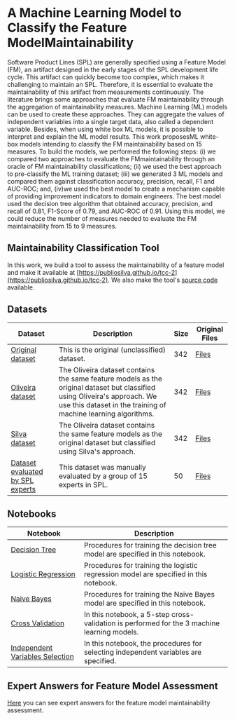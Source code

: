 # A Machine Learning Model to Classify the Feature ModelMaintainability

Software Product Lines (SPL) are generally specified using a Feature Model (FM), an artifact designed in the early stages of the SPL development life cycle. This artifact can quickly become too complex, which makes it challenging to maintain an SPL. Therefore, it is essential to evaluate the maintainability of this artifact from measurements continuously. The literature brings some approaches that evaluate FM maintainability through the aggregation of maintainability measures. Machine Learning (ML) models can be used to create these approaches. They can aggregate the values of independent variables into a single target data, also called a dependent variable. Besides, when using white box ML models, it is possible to interpret and explain the ML model results. This work proposesML white-box models intending to classify the FM maintainability based on 15 measures. To build the models, we performed the following steps: (i) we compared two approaches to evaluate the FMmaintainability through an oracle of FM maintainability classifications; (ii) we used the best approach to pre-classify the ML training dataset; (iii) we generated 3 ML models and compared them against classification accuracy, precision, recall, F1 and AUC-ROC; and, (iv)we used the best model to create a mechanism capable of providing improvement indicators to domain engineers. The best model used the decision tree algorithm that obtained accuracy, precision, and recall of 0.81, F1-Score of 0.79, and AUC-ROC of 0.91. Using this model, we could reduce the number of measures needed to evaluate the FM maintainability from 15 to 9 measures.

## Maintainability Classification Tool

In this work, we build a tool to assess the maintainability of a feature model and make it available at [https://publiosilva.github.io/tcc-2](https://publiosilva.github.io/tcc-2). We also make the tool's [source code](https://github.com/publiosilva/tcc-2/tree/master/maintainability-classification) available.

## Datasets


| Dataset | Description | Size | Original Files |
|---------|-------------|------|----------------|
| [Original dataset](https://github.com/publiosilva/tcc-2/blob/master/unclassified-dataset.csv) | This is the original (unclassified) dataset. | 342 | [Files](https://github.com/publiosilva/tcc-2/tree/master/feature-models)
| [Oliveira dataset](https://github.com/publiosilva/tcc-2/blob/master/oliveira-dataset.csv) | The Oliveira dataset contains the same feature models as the original dataset but classified using Oliveira's approach. We use this dataset in the training of machine learning algorithms. | 342 | [Files](https://github.com/publiosilva/tcc-2/tree/master/feature-models)
| [Silva dataset](https://github.com/publiosilva/tcc-2/blob/master/silva-dataset.csv) | The Oliveira dataset contains the same feature models as the original dataset but classified using Silva's approach. | 342 | [Files](https://github.com/publiosilva/tcc-2/tree/master/feature-models)
| [Dataset evaluated by SPL experts](https://github.com/publiosilva/tcc-2/blob/master/expert-evaluation/measures.csv) | This dataset was manually evaluated by a group of 15 experts in SPL. | 50 | [Files](https://github.com/publiosilva/tcc-2/tree/master/expert-evaluation/feature-models)

## Notebooks

| Notebook | Description |
|----------|-------------|
| [Decision Tree](https://github.com/publiosilva/tcc-2/blob/master/notebooks/Decicion-Tree.ipynb) | Procedures for training the decision tree model are specified in this notebook. |
| [Logistic Regression](https://github.com/publiosilva/tcc-2/blob/master/notebooks/Logistic-Regression.ipynb) | Procedures for training the logistic regression model are specified in this notebook. |
| [Naive Bayes](https://github.com/publiosilva/tcc-2/blob/master/notebooks/Naive-Bayes.ipynb) | Procedures for training the Naive Bayes model are specified in this notebook. |
| [Cross Validation](https://github.com/publiosilva/tcc-2/blob/master/notebooks/K-fold.ipynb) | In this notebook, a 5-step cross-validation is performed for the 3 machine learning models. |
| [Independent Variables Selection](https://github.com/publiosilva/tcc-2/blob/master/notebooks/Feature-Selection.ipynb) | In this notebook, the procedures for selecting independent variables are specified. |

## Expert Answers for Feature Model Assessment

[Here](https://github.com/publiosilva/tcc-2/tree/master/expert-evaluation/answers) you can see expert answers for the feature model maintainability assessment.

